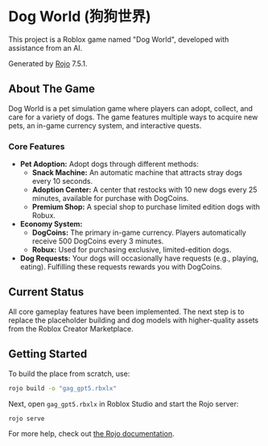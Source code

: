 # Dog World (狗狗世界)

This project is a Roblox game named "Dog World", developed with assistance from an AI.

Generated by [Rojo](https://github.com/rojo-rbx/rojo) 7.5.1.

## About The Game

Dog World is a pet simulation game where players can adopt, collect, and care for a variety of dogs. The game features multiple ways to acquire new pets, an in-game currency system, and interactive quests.

### Core Features

- **Pet Adoption:** Adopt dogs through different methods:
  - **Snack Machine:** An automatic machine that attracts stray dogs every 10 seconds.
  - **Adoption Center:** A center that restocks with 10 new dogs every 25 minutes, available for purchase with DogCoins.
  - **Premium Shop:** A special shop to purchase limited edition dogs with Robux.
- **Economy System:**
  - **DogCoins:** The primary in-game currency. Players automatically receive 500 DogCoins every 3 minutes.
  - **Robux:** Used for purchasing exclusive, limited-edition dogs.
- **Dog Requests:** Your dogs will occasionally have requests (e.g., playing, eating). Fulfilling these requests rewards you with DogCoins.

## Current Status

All core gameplay features have been implemented. The next step is to replace the placeholder building and dog models with higher-quality assets from the Roblox Creator Marketplace.

## Getting Started
To build the place from scratch, use:

```bash
rojo build -o "gag_gpt5.rbxlx"
```

Next, open `gag_gpt5.rbxlx` in Roblox Studio and start the Rojo server:

```bash
rojo serve
```

For more help, check out [the Rojo documentation](https://rojo.space/docs).